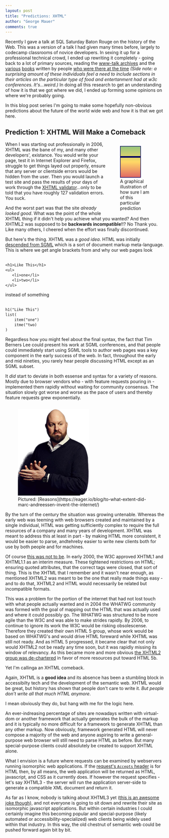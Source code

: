 ```yaml
---
layout: post
title: "Predictions: XHTML"
author: "George Mauer"
comments: true
---
```


<style>
article figure {
    display: flex;
    flex-direction: column;
    align-items: center;
}
article figcaption {
    font-size: .7em;
    text-align: center;
}
</style>

Recently I gave a talk at SQL Saturday Baton Rouge on the history of the Web. This was a version of a talk I had given many times before, largely to codecamp classrooms of novice developers. In sexing it up for a professional technical crowd, I ended up rewriting it completely - going back to a lot of primary sources, reading the [www-talk archives](https://lists.w3.org/Archives/Public/www-talk/) and the [various](https://www.w3.org/People/Raggett/book4/ch02.html) [books](https://www.w3.org/Style/LieBos2e/history/) written by people [who were there at the time](https://www.w3.org/People/Berners-Lee/Weaving/Overview.html) <em>(Side note: a surprising amount of these individuals feel a need to include sections in their articles on the particular type of food and entertanment had at w3c conferences. It's...weird.)</em> In doing all this research to get an understanding of how it is that we got where we did, I ended up forming some opinions on where we're probably going.

In this blog post series I'm going to make some hopefully non-obvious predictions about the future of the world wide web and how it is that we got here.

<!--break-->

## Prediction 1: XHTML Will Make a Comeback

<figure style="float: right; width: 100px">
    <svg height="100" width="66">
    <defs>
        <linearGradient id="grad1" x1="0%" y1="0%" x2="0%" y2="100%">
            <stop offset="0%" style="stop-color:#93c47d;stop-opacity:1" />
            <stop offset="50%" style="stop-color:#ffd966;stop-opacity:1" />
            <stop offset="100%" style="stop-color:#e06666;stop-opacity:1" />
        </linearGradient>
    </defs>
        <rect x="0" y="0" width="100%" height="100%" fill="url(#grad1)" stroke-width="3" stroke="#000060"/>
        <rect x="0" y="32%" height="5%" width="100%" fill="#000060" title="68% sure" />
    </svg>
    <figcaption>A graphical illustration of how sure I am of this particular prediction</figcaption>
</figure>

When I was starting out professionally in 2006, XHTML was the bane of my, and many other developers', existance. You would write your page, test it in Internet Explorer and Firefox, struggle to get things layed out properly, ensure that any server or clientside errors would be hidden from the user. Then you would launch a test site and pass the results of your days of work through the [XHTML validator](https://validator.w3.org/#validate_by_uri+with_options)...only to be told that you have roughly 127 validation errors. You suck. 

And the worst part was that the site *already looked good*. What was the point of the whole XHTML thing if it didn't help you achieve what you wanted? And then XHTML2 was supposed to be **backwards incompatible**!!? No Thank you. Like many others, I cheered when the effort was finally discontinued.

But here's the thing. XHTML was a *good idea*. HTML was initially [descended from SGML](https://en.wikipedia.org/wiki/Standard_Generalized_Markup_Language) which is a sort of document markup meta-language. This is where we get angle brackets from and why our web pages look 


<pre><code class="html">
&lt;h1&gt;Like This&lt;/h1&gt;
&lt;ul&gt;
   &lt;li&gt;one&lt;/li&gt;
   &lt;li&gt;two&lt;/li&gt;
&lt;/ul&gt;
</code></pre>

instead of something

<pre><code class="js">
h1("Like This")
list(
    item("one")
    itme("two) 
)
</code></pre>

Regardless how you might feel about the final syntax, the fact that Tim Berners Lee could present his work at SGML conferences, and that people could immediately start using SGML tools to author web pages was a key component in the early success of the web. In fact, throughout the early and mid nineties, you rarely hear people discussing HTML except as an SGML subset.

It *did* start to deviate in both essense and syntax for a variety of reasons. Mostly due to browser vendors who - with feature requests pouring in - implemented them rapidly without waiting for community consensus. The situation slowly got worse and worse as the pace of users and thereby feature requests grew exponentially.

<figure style="float: left">
    <img src="/img/predictions-xhtml/marc-andreessen.png" alt="Marc Andreessen" />
    <figcaption>Pictured: [Reasons](https://eager.io/blog/to-what-extent-did-marc-andreessen-invent-the-internet/)</figcaption>
</figure>

By the turn of the century the situation was growing untenable. Whereas the early web was teeming with web browsers created and maintained by a single individual, HTML was getting sufficiently complex to require the full resources of a company and many years of development. XHTML was meant to address this at least in part - by making HTML more consistent, it would be easier to parse, andtehreby easier to write new clients both for use by both people and for machines.

Of course [this was not to be](http://alistapart.com/article/a-brief-history-of-markup). In early 2000, the W3C approved XHTML1 and XHTML1.1 as an interim measure. These tightened restrictions on HTML; ensuring quoted attributes, that the correct tags were closed, that sort of thing. This is the XHTML that I remember and it wasn't near enough, as mentioned XHTML2 was meant to be the one that really made things easy - and to do that, XHTML2 and HTML would necessarily be related but incompatible formats.

This was a problem for the portion of the internet that had not lost touch with what people actually wanted and in 2004 the WHATWG community was formed with the goal of mapping out the HTML that was actually used and where it could possibly go. The WHATWG was structured to be more agile than the W3C and was able to make strides rapidly. By 2006, to continue to ignore its work the W3C would be risking obsolescense. Therefore they created their own HTML 5 group, whose work would be based on WHATWG's and would drive HTML foreward while XHTML was still not ready. And as HTML 5 progressed, it became clear that not only would XHTML2 not be ready any time soon, but it was rapidly missing its window of relevancy. As this became more and more obvious [the XHTML2 group was de-chartered](https://www.w3.org/News/2009#item119) in favor of more resources put toward HTML 5b.

Yet I'm callinga an XHTML comeback.

Again, XHTML is a **good idea** and its absence has been a stumbling block in accessibilty tech and the development of the semantic web. XHTML would be great, but history has shown that people don't care to write it. *But people don't write all that much HTML anymore*. 

I mean obviously they do, but hang with me for the logic here.

An ever-indreasing percentage of sites are nowadays written with virtual-dom or another framework that actually generates the bulk of the markup and it is typically no more difficult for a framework to generate XHTML than any other markup. Now obviously, framework generated HTML will never compose a majority of the web and anyone aspiring to write a general-purpose web browser will still need to parse HTML as before. But many special-purpose clients could absolutely be created to support XHTML alone.

What I envision is a future where requests can be examined by webservers running isomorphic web applications. If the [request's `Accepts` header](https://developer.mozilla.org/en-US/docs/Web/HTTP/Content_negotiation) is for HTML then, by all means, the web application will be returned as HTML, javascript, and CSS as it currently does. If however the request specifies - let's say XHTML3 - the server will run the application server-side to generate a compatible XML document and return it.

As far as I know, nobody is talking about XHTML3 yet ([this is an awesome joke though](https://www.cs.tut.fi/~jkorpela/html/xhtml3.html)), and not everyone is going to sit down and rewrite their site as isomorphic javascript applications. But within certain industries I could certainly imagine this becoming popular and special-purpose (likely automated or accessibility-specialized) web clients being widely used within that industry. In this way, the old chestnut of semantic web could be pushed forward again bit by bit.